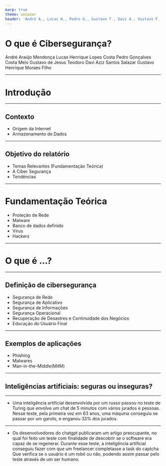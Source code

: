 ```yaml
---
marp: true
theme: uncover
header: 'André A., Lucas H., Pedro G., Gustavo T., Davi A., Gustavo F.'
---
```


# O que é Cibersegurança?

André Araújo Mendonça
Lucas Henrique Lopes Costa
Pedro Gonçalves Costa Melo
Gustavo de Jesus Teodoro
Davi Aziz Santos Salazar
Gustavo Henrique Moraes Filho

---

# Introdução

---

## Contexto

* Origem da Internet
* Armazenamento de Dados

---

## Objetivo do relatório

* Temas Relevantes (Fundamentação Teórica)
* A Ciber Segurança
* Tendências

---

# Fundamentação Teórica

* Proteção de Rede
* Malware
* Banco de dados definido
* Vírus
* Hackers

---

# O que é ...?

---

## Definição de cibersegurança

* Segurança de Rede
* Segurança de Aplicativo
* Segurança de Informações
* Segurança Operacional
* Recuperação de Desastres e Continuidade dos Negócios
* Educação do Usuário Final

---

## Exemplos de aplicações

* Phishing
* Malwares
* Man-in-the-Middle(MitM)

---

## Inteligências artificiais: seguras ou inseguras?

---

- Uma inteligência artificial desenvolvida por um russo passou no teste de Turing que envolve um chat de 5 minutos com vários jurados e pessoas. Nesse teste, pela primeira vez em 63 anos, uma máquina conseguiu se passar por um garoto, e enganou 33% dos jurados.

---

- Os desenvolvedores do chatgpt publicaram um artigo preocupante, no qual foi feito um teste com finalidade de descobrir se o software era capaz de se regenerar. Durante esse teste, a inteligência artificial conseguiu fazer com que um freelancer completasse a task do captcha Que verifica se o usuário é um robô ou não, podendo assim passar pelo teste através de um ser humano.

